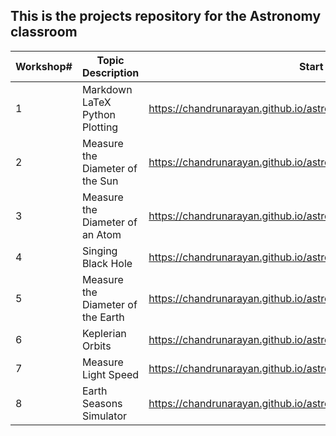 ## This is the projects repository for the Astronomy classroom
Workshop#|Topic Description|Start Page
---|---|--- 
1|Markdown LaTeX Python Plotting|https://chandrunarayan.github.io/astronomy/projects/simple_line_plots
2|Measure the Diameter of the Sun|https://chandrunarayan.github.io/astronomy/projects/calculate_sun_dia
3|Measure the Diameter of an Atom|https://chandrunarayan.github.io/astronomy/projects/calculate_atom_dia
4|Singing Black Hole|https://chandrunarayan.github.io/astronomy/projects/singing_black_hole
5|Measure the Diameter of the Earth|https://chandrunarayan.github.io/astronomy/projects/calculate_earth_dia
6|Keplerian Orbits|https://chandrunarayan.github.io/astronomy/projects/keplerian_orbits
7|Measure Light Speed|https://chandrunarayan.github.io/astronomy/projects/measure_light_speed
8|Earth Seasons Simulator|https://chandrunarayan.github.io/astronomy/projects/seasons_simulator
